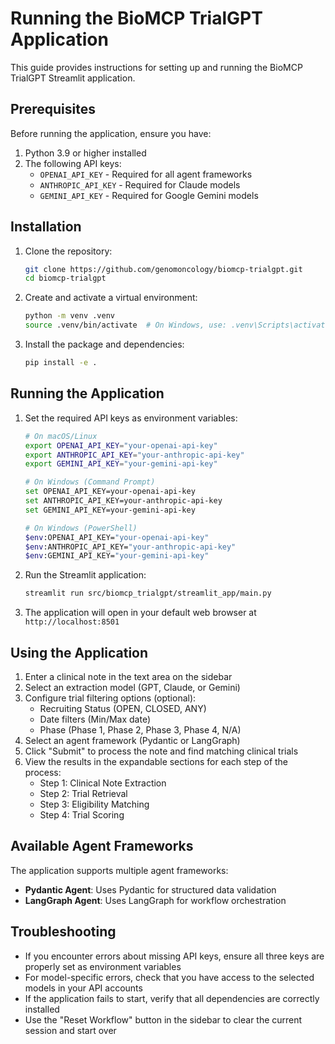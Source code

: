 # Running the BioMCP TrialGPT Application

This guide provides instructions for setting up and running the BioMCP TrialGPT Streamlit application.

## Prerequisites

Before running the application, ensure you have:

1. Python 3.9 or higher installed
2. The following API keys:
   - `OPENAI_API_KEY` - Required for all agent frameworks
   - `ANTHROPIC_API_KEY` - Required for Claude models
   - `GEMINI_API_KEY` - Required for Google Gemini models

## Installation

1. Clone the repository:
   ```bash
   git clone https://github.com/genomoncology/biomcp-trialgpt.git
   cd biomcp-trialgpt
   ```

2. Create and activate a virtual environment:
   ```bash
   python -m venv .venv
   source .venv/bin/activate  # On Windows, use: .venv\Scripts\activate
   ```

3. Install the package and dependencies:
   ```bash
   pip install -e .
   ```

## Running the Application

1. Set the required API keys as environment variables:
   ```bash
   # On macOS/Linux
   export OPENAI_API_KEY="your-openai-api-key"
   export ANTHROPIC_API_KEY="your-anthropic-api-key"
   export GEMINI_API_KEY="your-gemini-api-key"
   
   # On Windows (Command Prompt)
   set OPENAI_API_KEY=your-openai-api-key
   set ANTHROPIC_API_KEY=your-anthropic-api-key
   set GEMINI_API_KEY=your-gemini-api-key
   
   # On Windows (PowerShell)
   $env:OPENAI_API_KEY="your-openai-api-key"
   $env:ANTHROPIC_API_KEY="your-anthropic-api-key"
   $env:GEMINI_API_KEY="your-gemini-api-key"
   ```

2. Run the Streamlit application:
   ```bash
   streamlit run src/biomcp_trialgpt/streamlit_app/main.py
   ```

3. The application will open in your default web browser at `http://localhost:8501`

## Using the Application

1. Enter a clinical note in the text area on the sidebar
2. Select an extraction model (GPT, Claude, or Gemini)
3. Configure trial filtering options (optional):
   - Recruiting Status (OPEN, CLOSED, ANY)
   - Date filters (Min/Max date)
   - Phase (Phase 1, Phase 2, Phase 3, Phase 4, N/A)
4. Select an agent framework (Pydantic or LangGraph)
5. Click "Submit" to process the note and find matching clinical trials
6. View the results in the expandable sections for each step of the process:
   - Step 1: Clinical Note Extraction
   - Step 2: Trial Retrieval
   - Step 3: Eligibility Matching
   - Step 4: Trial Scoring

## Available Agent Frameworks

The application supports multiple agent frameworks:

- **Pydantic Agent**: Uses Pydantic for structured data validation
- **LangGraph Agent**: Uses LangGraph for workflow orchestration

## Troubleshooting

- If you encounter errors about missing API keys, ensure all three keys are properly set as environment variables
- For model-specific errors, check that you have access to the selected models in your API accounts
- If the application fails to start, verify that all dependencies are correctly installed
- Use the "Reset Workflow" button in the sidebar to clear the current session and start over
